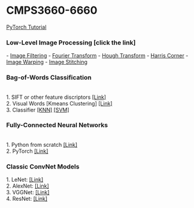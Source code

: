 # CMPS3660-6660

<a href ='https://github.com/allan-tulane/CMPS3660-6660/blob/main/slides/Pytorch_Tutorial.pdf'> PyTorch Tutorial</a>

<h3>Low-Level Image Processing [click the link]</h3>
  - <a href ='https://github.com/allan-tulane/CMPS3660-6660/blob/main/Image_Filtering.ipynb'>Image Filtering</a>
  - <a href ='https://github.com/allan-tulane/CMPS3660-6660/blob/main/Fourier_Transform.ipynb'>Fourier Transform</a>
  - <a href ='https://github.com/allan-tulane/CMPS3660-6660/blob/main/Hough_Transform_Line_Circle.ipynb'>Hough Transform</a>
  - <a href ='https://github.com/allan-tulane/CMPS3660-6660/blob/main/Harris_Corner.ipynb'>Harris Corner</a>
  - <a href ='https://github.com/allan-tulane/CMPS3660-6660/blob/main/Image_Warping.ipynb'>Image Warping</a>
  - <a href ='https://github.com/allan-tulane/CMPS3660-6660/blob/main/Image_Stitching.ipynb'>Image Stitching</a>

<h3>Bag-of-Words Classification</h3><br>
1. SIFT or other feature discriptors  <a href ='https://github.com/allan-tulane/CMPS3660-6660/blob/main/SIFT_OpenCV.ipynb'>[Link]</a> <br>
2. Visual Words [Kmeans Clustering]  <a href ='https://github.com/allan-tulane/CMPS3660-6660/blob/main/kmeans_from_scratch.ipynb'>[Link]</a> <br>
3. Classifier  <a href ='https://github.com/allan-tulane/CMPS3660-6660/blob/main/knn_classifier.ipynb'>[KNN]</a>  <a href ='https://github.com/allan-tulane/CMPS3660-6660/blob/main/Support%20Vector%20Machine%20From%20Scratch.ipynb'>[SVM]</a> 

<h3>Fully-Connected Neural Networks</h3><br>
1. Python from scratch  <a href ='https://github.com/allan-tulane/CMPS3660-6660/blob/main/Neural_Networks_Classification.ipynb'>[Link]</a> <br>
2. PyTorch  <a href ='https://github.com/allan-tulane/CMPS3660-6660/blob/main/FCN_MNIST_Classification_PyTorch.ipynb'>[Link]</a> <br>

<h3>Classic ConvNet Models</h3>
1. LeNet: <a href ='https://github.com/allan-tulane/CMPS3660-6660/blob/main/ConvNet_Models/LeNet.ipynb'>[Link]</a> <br>
2. AlexNet: <a href ='https://github.com/allan-tulane/CMPS3660-6660/blob/main/ConvNet_Models/AlexNet.ipynb'>[Link]</a><br>
3. VGGNet: <a href ='https://github.com/allan-tulane/CMPS3660-6660/blob/main/ConvNet_Models/VGG.ipynb'>[Link]</a><br>
4. ResNet: <a href ='https://github.com/allan-tulane/CMPS3660-6660/blob/main/ConvNet_Models/ResNet.ipynb'>[Link]</a><br>

